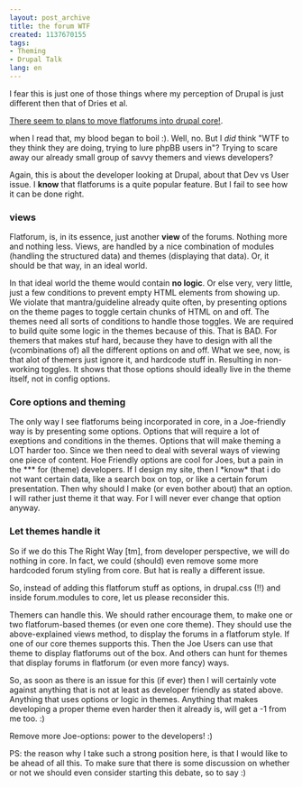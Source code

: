 ```yaml
---
layout: post_archive
title: the forum WTF
created: 1137670155
tags:
- Theming
- Drupal Talk
lang: en
---
```

I fear this is just one of those things where my perception of Drupal is just different then that of Dries et al.

<a href="http://aymanh.com/archives/2006/01/18/flatforum-into-drupal-core">There seem to plans to move flatforums into drupal core!</a>.

when I read that, my blood began to boil :). Well, no. But I <em>did</em> think "WTF to they think they are doing, trying to lure phpBB users in"? Trying to scare away our already small group of savvy themers and views developers?

Again, this is about the developer looking at Drupal, about that Dev vs User issue. I <strong>know</strong> that flatforums is a quite popular feature. But I fail to see how it can be done right.

<h3>views</h3>
Flatforum, is, in its essence, just another <strong>view</strong> of the forums. Nothing more and nothing less. 
Views, are handled by a nice combination of modules (handling the structured data) and themes (displaying that data). Or, it should be that way, in an ideal world. 

In that ideal world the theme would contain <strong>no logic</strong>. Or else very, very little, just a few conditions to prevent empty HTML elements from showing up.
We violate that mantra/guideline already quite often, by presenting options on the theme pages to toggle certain chunks of HTML on and off. The themes need all sorts of conditions to handle those toggles. We are required to build quite some logic in the themes because of this. That is BAD. For themers that makes stuf hard, because they have to design with all the (vcombinations of) all the different options on and off.
What we see, now, is that alot of themers just ignore it, and hardcode stuff in. Resulting in non-working toggles. It shows that those options should ideally live in the theme itself, not in config options.

<h3>Core options and theming</h3>
The only way I see flatforums being incorporated in core, in a Joe-friendly way is by presenting some options. Options that will require a lot of exeptions and conditions in the themes. Options that will make theming a LOT harder too. Since we then need to deal with several ways of viewing one piece of content. Hoe Friendly options are cool for Joes, but a pain in the *** for (theme) developers. If I design my site, then I *know* that i do not want certain data, like a search box on top, or like a certain forum presentation. Then why should I make (or even bother about) that an option. I will rather just theme it that way. For I will never ever change that option anyway. 

<h3>Let themes handle it</h3>
So if we do this The Right Way [tm], from developer perspective, we will do nothing in core. In fact, we could (should) even remove some more hardcoded forum styling from core. But hat is really a different issue. 

So, instead of adding this flatforum stuff as options, in drupal.css (!!) and inside forum.modules to core, let us please reconsider this. 

Themers can handle this. We should rather encourage them, to make one or two flatforum-based themes (or even one core theme). They should use the above-explained views method, to display the forums in a flatforum style. 
If one of our core themes supports this. Then the Joe Users can use that theme to display flatforums out of the box. And others can hunt for themes that display forums in flatforum (or even more fancy) ways. 

So, as soon as there is an issue for this (if ever) then I will certainly vote against anything that is not at least as developer friendly as stated above. Anything that uses options or logic in themes. Anything that makes developing a proper theme even harder then it already is, will get a -1 from me too. :)

Remove more Joe-options: power to the developers! :)

PS: the reason why I take such a strong position here, is that I would like to be ahead of all this. To make sure that there is some discussion on whether or not we should even consider starting this debate, so to say :)
